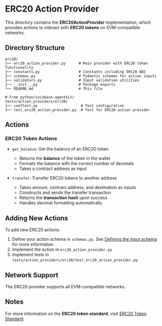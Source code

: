 # ERC20 Action Provider

This directory contains the **ERC20ActionProvider** implementation, which provides actions to interact with **ERC20 tokens** on EVM-compatible networks.

## Directory Structure

```
erc20/
├── erc20_action_provider.py      # Main provider with ERC20 token functionality
├── constants.py                  # Constants including ERC20 ABI
├── schemas.py                    # Pydantic schemas for action inputs
├── validators.py                 # Input validation utilities
├── __init__.py                   # Package exports
└── README.md                     # This file

# From python/coinbase-agentkit/
tests/action_providers/erc20/
├── conftest.py                    # Test configuration
├── test_erc20_action_provider.py  # Test for ERC20 action provider
```

## Actions

### ERC20 Token Actions

- `get_balance`: Get the balance of an ERC20 token

  - Returns the **balance** of the token in the wallet
  - Formats the balance with the correct number of decimals
  - Takes a contract address as input

- `transfer`: Transfer ERC20 tokens to another address
  - Takes amount, contract address, and destination as inputs
  - Constructs and sends the transfer transaction
  - Returns the **transaction hash** upon success
  - Handles decimal formatting automatically

## Adding New Actions

To add new ERC20 actions:

1. Define your action schema in `schemas.py`. See [Defining the input schema](https://github.com/coinbase/agentkit/blob/main/CONTRIBUTING-PYTHON.md#defining-the-input-schema) for more information.
2. Implement the action in `erc20_action_provider.py`
3. Implement tests in `tests/action_providers/erc20/test_erc20_action_provider.py`

## Network Support

The ERC20 provider supports all EVM-compatible networks.

## Notes

For more information on the **ERC20 token standard**, visit [ERC20 Token Standard](https://ethereum.org/en/developers/docs/standards/tokens/erc-20/).
